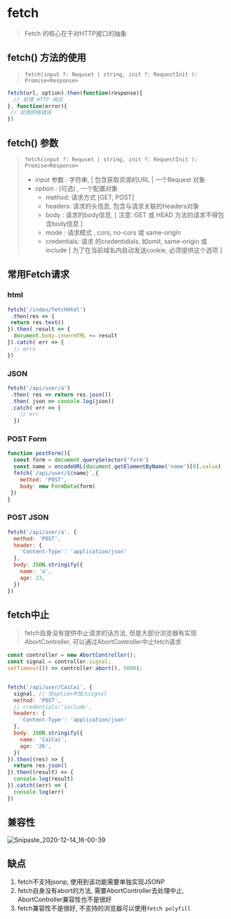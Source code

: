 # fetch

> Fetch 的核心在于对HTTP接口的抽象

## fetch() 方法的使用

> `fetch(input ?: Requset | string, init ?: RequestInit ): Promise<Response>`

```js
fetch(url, option).then(function(response){
  // 处理 HTTP 响应
}, function(error){
 // 处理网络错误
})
```

## fetch() 参数

> `fetch(input ?: Requset | string, init ?: RequestInit ): Promise<Response>`
>
> - input 参数 : 字符串, | 包含获取资源的URL | 一个Request 对象
> - option : (可选) , 一个配置对象
>   - method: 请求方式 [GET, POST]
>   - headers: 请求的头信息, 包含与请求关联的Headers对象
>   - body : 请求的body信息,  [ 注意: GET 或 HEAD 方法的请求不得包含body信息 ]
>   - mode : 请求模式 , cors, no-cors 或 same-origin
>   - credentials: 请求 的credentidials, 如omit, same-origin 或 include [ 为了在当前域名内自动发送cookie, 必须提供这个选项 ]

## 常用Fetch请求

### html

```js
fetch('/index/fetchHtml')
 .then(res => {
 return res.text()
}).then( result => {
  document.body.innerHTML += result
}).catch( err => {
  // errs
})
```

### JSON

```js
fetch('/api/user/a')
 .then( res => return res.josn())
 .then( json => console.log(json))
 .catch( err => {
    // err
  })
```

### POST Form

```js
function postForm(){
  const form = document.querySelector('form')
  const name = encodeURL(document.getElementByName('name')[0].value)
  fetch(`/api/user/${name}`,{
    method: 'POST',
    body: new FormData(form)
 })
}
```

### POST JSON

```js
fetch('/api/user/a', {
  method: 'POST',
  header: {
    'Content-Type': 'application/json'
  },
  body: JSON.stringify({
    name: 'a',
    age: 23,
  })
})
```

## fetch中止

> fetch自身没有提供中止请求的话方法, 但是大部分浏览器有实现AbortController, 可以通过AbortController中止fetch请求

```js
const controller = new AbortController();
const signal = controller.signal;
setTimeout(() => controller.abort(), 5000);


fetch('/api/user/CaiCai', {
  signal, // 在option中加入signal
  method: 'POST',
  // credentials:'include',
  headers: {
    'Content-Type': 'application/json'
  },
  body: JSON.stringify({
    name: 'CaiCai',
    age: '26',
  })
}).then((res) => {
  return res.json()
}).then((result) => {
  console.log(result)
}).catch((err) => {
  console.log(err)
})
```

## 兼容性

![Snipaste_2020-12-14_16-00-39](https://gitee.com/grh-gitee/picgo/raw/master/Snipaste_2020-12-14_16-00-39.png)

## 缺点

1. fetch不支持jsonp, 使用到该功能需要单独实现JSONP
2. fetch自身没有abort的方法, 需要AbortController去处理中止, AbortController兼容性也不是很好
3. fetch兼容性不是很好, 不支持的浏览器可以使用`fetch polyfill`
